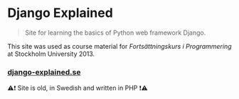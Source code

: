 # Django Explained
> Site for learning the basics of Python web framework Django.

This site was used as course material for *Fortsättningskurs i Programmering* at Stockholm University 2013.

### [django-explained.se](www.django-explained.se)

⚠️❗️ Site is old, in Swedish and written in PHP ❗️⚠️
